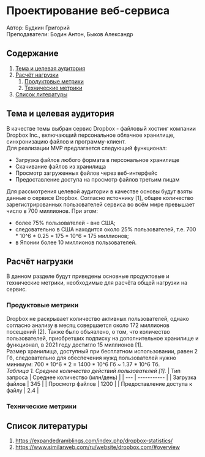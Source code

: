# Проектирование веб-сервиса
Автор: Будкин Григорий<br>
Преподаватели: Бодин Антон, Быков Александр

## Содержание
1. [Тема и целевая аудитория](#introduction)
2. [Расчёт нагрузки](#load-calculation)
    1. [Продуктовые метрики](#product-metrics)
    2. [Технические метрики](#tech-metrics)
3. [Список литературы](#literature)


## Тема и целевая аудитория <a name="introduction"></a>
В качестве темы выбран сервис Dropbox -  файловый хостинг компании Dropbox Inc., включающий персональное облачное хранилище, синхронизацию файлов и программу-клиент.<br>
Для реализации MVP предлагается следующий функционал: 
* Загрузка файлов любого формата в персональное хранилище
* Скачивание файлов из хранилища
* Просмотр загруженных файлов через веб-интерфейс
* Предоставление доступа на просмотр файлов третьим лицам

Для рассмотрения целевой аудитории в качестве основы будут взяты данные о сервисе Dropbox. Согласно источнику [1], общее количество зарегистрированных пользователей сервиса во всём мире превышает число в 700 миллионов. При этом:
* более 75% пользователей - вне США;
* следовательно в США находится около 25% пользователей, т.е. 700 * 10^6 * 0.25 = 175 * 10^6 = 175 миллионов;
* в Японии более 10 миллионов пользователей.

## Расчёт нагрузки <a name="load-calculation"></a>
В данном разделе будут приведены основные продуктовые и технические метрики, необходимые для расчёта общей нагрузки на сервис.

### Продуктовые метрики <a name="product-metrics"></a>
Dropbox не раскрывает количество активных пользователей, однако согласно анализу в месяц совершается около 172 миллионов посещений [2]. Также было объявлено, о том, что количество пользователей, приобретших подписку на дополнительное хранилище и функционал, в 2021 году достигло 15 миллионов [1].<br>
Размер хранилища, доступный при бесплатном использовании, равен 2 Гб, следовательно для обеспечения нужд пользователей нужно минимум: 700 * 10^6 * 2 = 1400 * 10^6 Гб ~ 1.37 * 10^6 Тб.<br>
*Таблица 1. Среднее количество действий пользователей [1].*
| Тип запроса | Среднее количество (млн/день) |
| --- | ----------- |
| Загрузка файлов | 345 |
| Просмотр файлов | 1200 |
| Предоставление доступа к файлу | 2.4 |

### Технические метрики <a name="tech-metrics"></a>


## Список литературы <a name="literature"></a>
1. https://expandedramblings.com/index.php/dropbox-statistics/
2. https://www.similarweb.com/ru/website/dropbox.com/#overview
